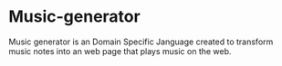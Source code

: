 # Music-generator
Music generator is an Domain Specific Janguage created to transform music notes into an web page that plays music on the web.
